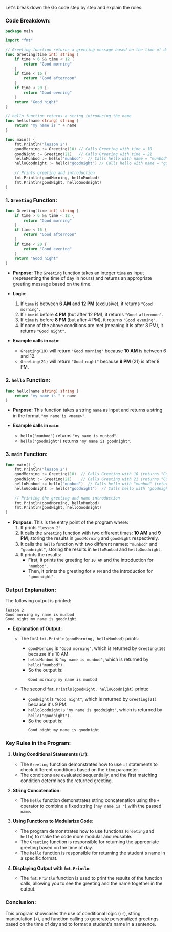Let's break down the Go code step by step and explain the rules:

### **Code Breakdown:**

```go
package main

import "fmt"

// Greeting function returns a greeting message based on the time of day
func Greeting(time int) string {
	if time > 6 && time < 12 {
		return "Good morning"
	}
	if time < 16 {
		return "Good afternoon"
	}
	if time < 20 {
		return "Good evening"
	}
	return "Good night"
}

// hello function returns a string introducing the name
func hello(name string) string {
	return "my name is " + name
}

func main() {
	fmt.Println("lesson 2")
	goodMorning := Greeting(10) // Calls Greeting with time = 10
	goodNight := Greeting(21)   // Calls Greeting with time = 21
	helloMunbod := hello("munbod")  // Calls hello with name = "munbod"
	helloGoodnight := hello("goodnight") // Calls hello with name = "goodnight"
	
	// Prints greeting and introduction
	fmt.Println(goodMorning, helloMunbod)
	fmt.Println(goodNight, helloGoodnight)
}
```

### **1. `Greeting` Function:**

```go
func Greeting(time int) string {
	if time > 6 && time < 12 {
		return "Good morning"
	}
	if time < 16 {
		return "Good afternoon"
	}
	if time < 20 {
		return "Good evening"
	}
	return "Good night"
}
```

- **Purpose:** The `Greeting` function takes an integer `time` as input (representing the time of day in hours) and returns an appropriate greeting message based on the time.
- **Logic:**
  1. If `time` is between **6 AM** and **12 PM** (exclusive), it returns `"Good morning"`.
  2. If `time` is before **4 PM** (but after 12 PM), it returns `"Good afternoon"`.
  3. If `time` is before **8 PM** (but after 4 PM), it returns `"Good evening"`.
  4. If none of the above conditions are met (meaning it is after 8 PM), it returns `"Good night"`.

- **Example calls in `main`:**
  - `Greeting(10)` will return `"Good morning"` because **10 AM** is between 6 and 12.
  - `Greeting(21)` will return `"Good night"` because **9 PM** (21) is after 8 PM.

### **2. `hello` Function:**

```go
func hello(name string) string {
	return "my name is " + name
}
```

- **Purpose:** This function takes a string `name` as input and returns a string in the format `"my name is <name>"`.
  
- **Example calls in `main`:**
  - `hello("munbod")` returns `"my name is munbod"`.
  - `hello("goodnight")` returns `"my name is goodnight"`.

### **3. `main` Function:**

```go
func main() {
	fmt.Println("lesson 2")
	goodMorning := Greeting(10)  // Calls Greeting with 10 (returns "Good morning")
	goodNight := Greeting(21)    // Calls Greeting with 21 (returns "Good night")
	helloMunbod := hello("munbod")  // Calls hello with "munbod" (returns "my name is munbod")
	helloGoodnight := hello("goodnight")  // Calls hello with "goodnight" (returns "my name is goodnight")
	
	// Printing the greeting and name introduction
	fmt.Println(goodMorning, helloMunbod)
	fmt.Println(goodNight, helloGoodnight)
}
```

- **Purpose:** This is the entry point of the program where:
  1. It prints `"lesson 2"`.
  2. It calls the `Greeting` function with two different times: **10 AM** and **9 PM**, storing the results in `goodMorning` and `goodNight` respectively.
  3. It calls the `hello` function with two different names: `"munbod"` and `"goodnight"`, storing the results in `helloMunbod` and `helloGoodnight`.
  4. It prints the results:
     - First, it prints the greeting for `10 AM` and the introduction for `"munbod"`.
     - Then, it prints the greeting for `9 PM` and the introduction for `"goodnight"`.

### **Output Explanation:**

The following output is printed:

```
lesson 2
Good morning my name is munbod
Good night my name is goodnight
```

- **Explanation of Output:**
  - The first `fmt.Println(goodMorning, helloMunbod)` prints:
    - `goodMorning` is `"Good morning"`, which is returned by `Greeting(10)` because it's 10 AM.
    - `helloMunbod` is `"my name is munbod"`, which is returned by `hello("munbod")`.
    - So the output is: 
      ```
      Good morning my name is munbod
      ```

  - The second `fmt.Println(goodNight, helloGoodnight)` prints:
    - `goodNight` is `"Good night"`, which is returned by `Greeting(21)` because it's 9 PM.
    - `helloGoodnight` is `"my name is goodnight"`, which is returned by `hello("goodnight")`.
    - So the output is: 
      ```
      Good night my name is goodnight
      ```

### **Key Rules in the Program:**

1. **Using Conditional Statements (`if`):**
   - The `Greeting` function demonstrates how to use `if` statements to check different conditions based on the `time` parameter.
   - The conditions are evaluated sequentially, and the first matching condition determines the returned greeting.

2. **String Concatenation:**
   - The `hello` function demonstrates string concatenation using the `+` operator to combine a fixed string (`"my name is "`) with the passed `name`.

3. **Using Functions to Modularize Code:**
   - The program demonstrates how to use functions (`Greeting` and `hello`) to make the code more modular and reusable.
   - The `Greeting` function is responsible for returning the appropriate greeting based on the time of day.
   - The `hello` function is responsible for returning the student's name in a specific format.

4. **Displaying Output with `fmt.Println`:**
   - The `fmt.Println` function is used to print the results of the function calls, allowing you to see the greeting and the name together in the output.

### **Conclusion:**
This program showcases the use of conditional logic (`if`), string manipulation (`+`), and function calling to generate personalized greetings based on the time of day and to format a student's name in a sentence.